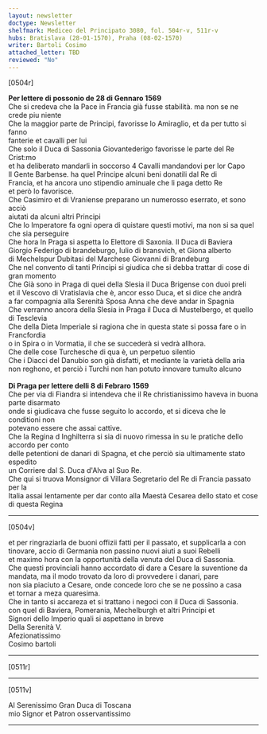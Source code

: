 ```yaml
---
layout: newsletter
doctype: Newsletter
shelfmark: Mediceo del Principato 3080, fol. 504r-v, 511r-v
hubs: Bratislava (28-01-1570), Praha (08-02-1570)
writer: Bartoli Cosimo
attached_letter: TBD
reviewed: "No"
---
```


[0504r]  
  
  
<strong>Per lettere di possonio de 28 di Gennaro 1569</strong>  
Che si credeva che la Pace in Francia già fusse stabilità. ma non se ne crede piu niente  
Che la maggior parte de Principi, favorisse lo Amiraglio, et da per tutto si fanno  
fanterie et cavalli per lui  
Che solo il Duca di Sassonia Giovantederigo favorisse le parte del Re Crist:mo  
et ha deliberato mandarli in soccorso 4 Cavalli mandandovi per lor Capo  
Il Gente Barbense. ha quel Principe alcuni beni donatili dal Re di  
Francia, et ha ancora uno stipendio aminuale che li paga detto Re  
et però lo favorisce.  
Che Casimiro et di Vraniense preparano un numerosso eserrato, et sono acciò  
aiutati da alcuni altri Principi  
Che lo Imperatore fa ogni opera di quistare questi motivi, ma non si sa quel che sia perseguire  
Che hora In Praga si aspetta lo Elettore di Saxonia. Il Duca di Baviera  
Giorgio Federigo di brandeburgo, Iulio di bransvich, et Giona alberto  
di Mechelspur Dubitasi del Marchese Giovanni di Brandeburg  
Che nel convento di tanti Principi si giudica che si debba trattar di cose di gran momento  
Che Già sono in Praga di quei della Slesia il Duca Brigense con duoi preli  
et il Vescovo di Vratislavia che è, ancor esso Duca, et si dice che andrà  
a far compagnia alla Serenità Sposa Anna che deve andar in Spagnia  
Che verranno ancora della Slesia in Praga il Duca di Mustelbergo, et quello  
di Tesclevia  
Che della Dieta Imperiale si ragiona che in questa state si possa fare o in Francfordia  
o in Spira o in Vormatia, il che se succederà si vedrà allhora.  
Che delle cose Turchesche di qua è, un perpetuo silentio  
Che i Diacci del Danubio son già disfatti, et mediante la varietà della aria  
non reghono, et perciò i Turchi non han potuto innovare tumulto alcuno  
<br/><strong>Di Praga per lettere delli 8 di Febraro 1569</strong>  
Che per via di Fiandra si intendeva che il Re christianissimo haveva in buona parte disarmato  
onde si giudicava che fusse seguito lo accordo, et si diceva che le conditioni non  
potevano essere che assai cattive.  
Che la Regina d Inghilterra si sia di nuovo rimessa in su le pratiche dello accordo per conto  
delle petentioni de danari di Spagna, et che perciò sia ultimamente stato espedito  
un Corriere dal S. Duca d'Alva al Suo Re.  
Che qui si truova Monsignor di Villara Segretario del Re di Francia passato per la  
Italia assai lentamente per dar conto alla Maestà Cesarea dello stato et cose di questa Regina  
  
---  

[0504v]  
  
  
et per ringraziarla de buoni offizii fatti per il passato, et supplicarla a con  
tinovare, accio di Germania non passino nuovi aiuti a suoi Rebelli  
et maximo hora con la opportunità della venuta del Duca di Sassonia.  
Che questi provinciali hanno accordato di dare a Cesare la suventione da  
mandata, ma il modo trovato da loro di provvedere i danari, pare  
non sia piaciuto a Cesare, onde concede loro che se ne possino a casa  
et tornar a meza quaresima.  
Che in tanto si accareza et si trattano i negoci con il Duca di Sassonia.  
con quel di Baviera, Pomerania, Mechelburgh et altri Principi et  
Signori dello Imperio quali si aspettano in breve  
Della Serenità V.  
Afezionatissimo  
Cosimo bartoli  
  
---  

[0511r]  
  
  
  
---  

[0511v]  
  
  
Al Serenissimo Gran Duca di Toscana  
mio Signor et Patron osservantissimo  
  
---  

